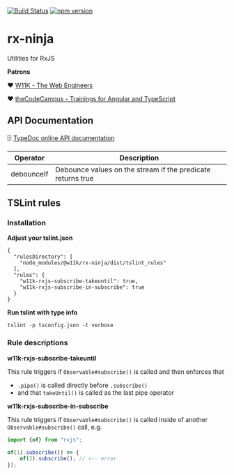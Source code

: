 
[![Build Status](https://travis-ci.org/w11k/rx-ninja.svg?branch=master)](https://travis-ci.org/w11k/rx-ninja)
[![npm version](https://badge.fury.io/js/%40w11k%2Frx-ninja.svg)](https://badge.fury.io/js/%40w11k%2Frx-ninja)

# rx-ninja

Utilities for RxJS

**Patrons**

❤️ [W11K - The Web Engineers](https://www.w11k.de/)

❤️ [theCodeCampus - Trainings for Angular and TypeScript](https://www.thecodecampus.de/)


## API Documentation

🗄 [TypeDoc online API documentation](https://w11k.github.io/rx-ninja/modules/_index_.html)

Operator|Description
--|--
debounceIf|Debounce values on the stream if the predicate returns true


## TSLint rules

### Installation 

**Adjust your tslint.json**

```
{
  "rulesDirectory": [
    "node_modules/@w11k/rx-ninja/dist/tslint_rules"
  ],
  "rules": {
    "w11k-rxjs-subscribe-takeuntil": true,
    "w11k-rxjs-subscribe-in-subscribe": true
  }
}
```

**Run tslint with type info**

```
tslint -p tsconfig.json -t verbose
```

### Rule descriptions

**w11k-rxjs-subscribe-takeuntil**

This rule triggers if `Observable#subscribe()` is called and then enforces that 

- `.pipe()` is called directly before `.subscribe()`
- and that `takeUntil()` is called as the last pipe operator


**w11k-rxjs-subscribe-in-subscribe**

This rule triggers if `Observable#subscribe()` is called inside of another `Observable#subscribe()` call, e.g.

```typescript
import {of} from "rxjs";

of(1).subscribe(() => {
    of(2).subscribe(); // <-- error
});
```
